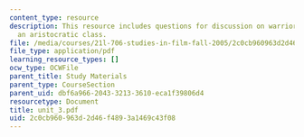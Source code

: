 ```yaml
---
content_type: resource
description: This resource includes questions for discussion on warrior members of
  an aristocratic class.
file: /media/courses/21l-706-studies-in-film-fall-2005/2c0cb960963d2d46f4893a1469c43f08_unit_3.pdf
file_type: application/pdf
learning_resource_types: []
ocw_type: OCWFile
parent_title: Study Materials
parent_type: CourseSection
parent_uid: dbf6a966-2043-3213-3610-eca1f39806d4
resourcetype: Document
title: unit_3.pdf
uid: 2c0cb960-963d-2d46-f489-3a1469c43f08
---
```

